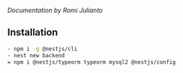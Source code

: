 _Documentation by Romi Julianto_

## Installation

```bash
- npm i -g @nestjs/cli
- nest new backend
= npm i @nestjs/typeorm typeorm mysql2 @nestjs/config
```
